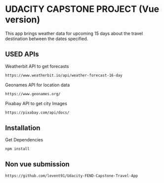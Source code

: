 # UDACITY CAPSTONE PROJECT (Vue version)

This app brings weather data for upcoming 15 days about the travel destination between the dates specified.

## USED APIs

Weatherbit API to get forecasts

```bash
https://www.weatherbit.io/api/weather-forecast-16-day
```

Geonames API for location data

```bash
https://www.geonames.org/
```

Pixabay API to get city Images
```bash
https://pixabay.com/api/docs/
```
## Installation

Get Dependencies

```bash
npm install
```

## Non vue submission

```bash
https://github.com/levent91/Udacity-FEND-Capstone-Travel-App
```